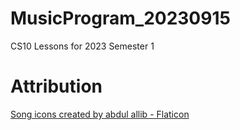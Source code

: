# MusicProgram_20230915
CS10 Lessons for 2023 Semester 1
# Attribution
<a href="https://www.flaticon.com/free-icons/song" title="song icons">Song icons created by abdul allib - Flaticon</a>